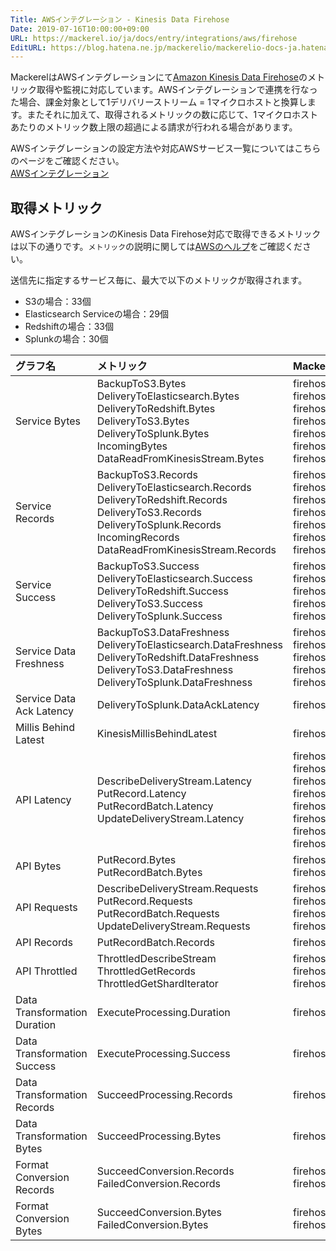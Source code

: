 ```yaml
---
Title: AWSインテグレーション - Kinesis Data Firehose
Date: 2019-07-16T10:00:00+09:00
URL: https://mackerel.io/ja/docs/entry/integrations/aws/firehose
EditURL: https://blog.hatena.ne.jp/mackerelio/mackerelio-docs-ja.hatenablog.mackerel.io/atom/entry/26006613376610645
---
```


MackerelはAWSインテグレーションにて<a href="https://aws.amazon.com/jp/kinesis/data-firehose/" target="_blank">Amazon Kinesis Data Firehose</a>のメトリック取得や監視に対応しています。AWSインテグレーションで連携を行なった場合、課金対象として1デリバリーストリーム = 1マイクロホストと換算します。またそれに加えて、取得されるメトリックの数に応じて、1マイクロホストあたりのメトリック数上限の超過による請求が行われる場合があります。

AWSインテグレーションの設定方法や対応AWSサービス一覧についてはこちらのページをご確認ください。<br>
<a href="https://mackerel.io/ja/docs/entry/integrations/aws">AWSインテグレーション</a>

## 取得メトリック
AWSインテグレーションのKinesis Data Firehose対応で取得できるメトリックは以下の通りです。`メトリック`の説明に関しては<a href="https://docs.aws.amazon.com/ja_jp/firehose/latest/dev/monitoring-with-cloudwatch-metrics.html" target="_blank">AWSのヘルプ</a>をご確認ください。

送信先に指定するサービス毎に、最大で以下のメトリックが取得されます。

- S3の場合：33個
- Elasticsearch Serviceの場合：29個
- Redshiftの場合：33個
- Splunkの場合：30個

|グラフ名|メトリック|Mackerel上のメトリック名|単位|Statistics|
|:--|:--|:--|:--|:--|
|Service Bytes|BackupToS3.Bytes<br>DeliveryToElasticsearch.Bytes<br>DeliveryToRedshift.Bytes<br>DeliveryToS3.Bytes<br>DeliveryToSplunk.Bytes<br>IncomingBytes<br>DataReadFromKinesisStream.Bytes|firehose.service_bytes.backup_to_s3<br>firehose.service_bytes.delivery_to_elasticsearch<br>firehose.service_bytes.delivery_to_redshift<br>firehose.service_bytes.delivery_to_s3<br>firehose.service_bytes.delivery_to_splunk<br>firehose.service_bytes.incoming<br>firehose.service_bytes.read_from_kinesis_streams|bytes|Sum|
|Service Records|BackupToS3.Records<br>DeliveryToElasticsearch.Records<br>DeliveryToRedshift.Records<br>DeliveryToS3.Records<br>DeliveryToSplunk.Records<br>IncomingRecords<br>DataReadFromKinesisStream.Records|firehose.service_records.backup_to_s3<br>firehose.service_records.delivery_to_elasticsearch<br>firehose.service_records.delivery_to_redshift<br>firehose.service_records.delivery_to_s3<br>firehose.service_records.delivery_to_splunk<br>firehose.service_records.incoming<br>firehose.service_records.read_from_kinesis_streams|integer|Sum|
|Service Success|BackupToS3.Success<br>DeliveryToElasticsearch.Success<br>DeliveryToRedshift.Success<br>DeliveryToS3.Success<br>DeliveryToSplunk.Success|firehose.service_success.backup_to_s3<br>firehose.service_success.delivery_to_elasticsearch<br>firehose.service_success.delivery_to_redshift<br>firehose.service_success.delivery_to_s3<br>firehose.service_success.delivery_to_splunk|float|Average|
|Service Data Freshness|BackupToS3.DataFreshness<br>DeliveryToElasticsearch.DataFreshness<br>DeliveryToRedshift.DataFreshness<br>DeliveryToS3.DataFreshness<br>DeliveryToSplunk.DataFreshness|firehose.service_data_freshness.backup_to_s3<br>firehose.service_data_freshness.delivery_to_elasticsearch<br>firehose.service_data_freshness.delivery_to_redshift<br>firehose.service_data_freshness.delivery_to_s3<br>firehose.service_data_freshness.delivery_to_splunk|float|Maximum|
|Service Data Ack Latency|DeliveryToSplunk.DataAckLatency|firehose.service_data_ack_latency.delivery_to_splunk|float|Maximum|
|Millis Behind Latest|KinesisMillisBehindLatest|firehose.millis_behind_latest.kinesis|integer|Sum|
|API Latency|DescribeDeliveryStream.Latency<br>PutRecord.Latency<br>PutRecordBatch.Latency<br>UpdateDeliveryStream.Latency|firehose.api_latency.describe_delivery_stream_average<br>firehose.api_latency.describe_delivery_stream_maximum<br>firehose.api_latency.put_record_average<br>firehose.api_latency.put_record_maximum<br>firehose.api_latency.put_record_batch_average<br>firehose.api_latency.put_record_batch_maximum<br>firehose.api_latency.update_delivery_stream_average<br>firehose.api_latency.update_delivery_stream_maximum|float|Average<br>Maximum|
|API Bytes|PutRecord.Bytes<br>PutRecordBatch.Bytes|firehose.api_bytes.put_record<br>firehose.api_bytes.put_record_batch|bytes|Sum|
|API Requests|DescribeDeliveryStream.Requests<br>PutRecord.Requests<br>PutRecordBatch.Requests<br>UpdateDeliveryStream.Requests|firehose.api_requests.describe_delivery_stream<br>firehose.api_requests.put_record<br>firehose.api_requests.put_record_batch<br>firehose.api_requests.update_delivery_stream|integer|Sum|
|API Records|PutRecordBatch.Records|firehose.api_records.put_record_batch|integer|Sum|
|API Throttled|ThrottledDescribeStream<br>ThrottledGetRecords<br>ThrottledGetShardIterator|firehose.api_throttled.describe_stream<br>firehose.api_throttled.get_records<br>firehose.api_throttled.get_shard_iterator|integer|Sum|
|Data Transformation Duration|ExecuteProcessing.Duration|firehose.data_transformation_duration|float|Average|
|Data Transformation Success|ExecuteProcessing.Success|firehose.data_transformation_success.execute|float|Average|
|Data Transformation Records|SucceedProcessing.Records|firehose.data_transformation_records.succeed|integer|Sum|
|Data Transformation Bytes|SucceedProcessing.Bytes|firehose.data_transformation_bytes.succeed|bytes|Sum|
|Format Conversion Records|SucceedConversion.Records<br>FailedConversion.Records|firehose.format_conversion_records.succeed<br>firehose.format_conversion_recordsfailed|integer|Sum|
|Format Conversion Bytes|SucceedConversion.Bytes<br>FailedConversion.Bytes|firehose.format_conversion_bytes.succeed<br>firehose.format_conversion_bytes.failed|bytes|Sum|
